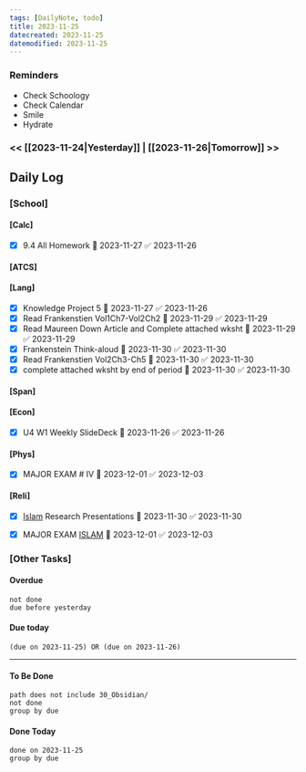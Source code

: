 ```yaml
---
tags: [DailyNote, todo]
title: 2023-11-25
datecreated: 2023-11-25
datemodified: 2023-11-25
---
```


### Reminders
- Check Schoology
- Check Calendar
- Smile
- Hydrate

### << [[2023-11-24|Yesterday]] | [[2023-11-26|Tomorrow]] >>

## Daily Log

### [School]

#### [Calc]

- [x] 9.4 All Homework 📅 2023-11-27 ✅ 2023-11-26

#### [ATCS]

#### [Lang]

- [x] Knowledge Project 5 📅 2023-11-27 ✅ 2023-11-26
- [x] Read Frankenstien Vol1Ch7-Vol2Ch2 📅 2023-11-29 ✅ 2023-11-29
- [x] Read Maureen Down Article and Complete attached wksht 📅 2023-11-29 ✅ 2023-11-29
- [x] Frankenstein Think-aloud 📅 2023-11-30 ✅ 2023-11-30
- [x] Read Frankenstien Vol2Ch3-Ch5 📅 2023-11-30 ✅ 2023-11-30
- [x] complete attached wksht by end of period 📅 2023-11-30 ✅ 2023-11-30

#### [Span]

#### [Econ]

- [x] U4 W1 Weekly SlideDeck 📅 2023-11-26 ✅ 2023-11-26

#### [Phys]

- [x] MAJOR EXAM # IV 📅 2023-12-01 ✅ 2023-12-03

#### [Reli]

- [x] [Islam](80_Learning_Education/81_High_School/81.10%20Junior_Year/81.17_World_Religions/Islam/Islam.md) Research Presentations 📅 2023-11-30 ✅ 2023-11-30
- [x] MAJOR EXAM [ISLAM](80_Learning_Education/81_High_School/81.10%20Junior_Year/81.17_World_Religions/Islam/Islam.md) 📅 2023-12-01 ✅ 2023-12-03


### [Other Tasks]

#### Overdue
```tasks
not done
due before yesterday
```
#### Due today

```tasks
(due on 2023-11-25) OR (due on 2023-11-26) 

```
---
#### To Be Done

```tasks
path does not include 30_Obsidian/
not done
group by due
```

#### Done Today

```tasks
done on 2023-11-25
group by due
```